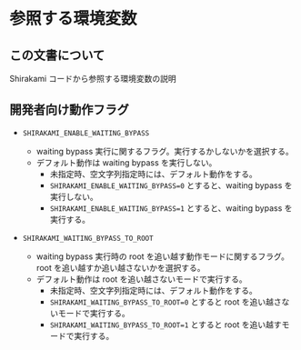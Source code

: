 # 参照する環境変数

## この文書について

Shirakami コードから参照する環境変数の説明

## 開発者向け動作フラグ

* `SHIRAKAMI_ENABLE_WAITING_BYPASS`
  * waiting bypass 実行に関するフラグ。実行するかしないかを選択する。
  * デフォルト動作は waiting bypass を実行しない。
    * 未指定時、空文字列指定時には、デフォルト動作をする。
    * `SHIRAKAMI_ENABLE_WAITING_BYPASS=0` とすると、waiting bypass を実行しない。
    * `SHIRAKAMI_ENABLE_WAITING_BYPASS=1` とすると、waiting bypass を実行する。

* `SHIRAKAMI_WAITING_BYPASS_TO_ROOT`
  * waiting bypass 実行時の root を追い越す動作モードに関するフラグ。root を追い越すか追い越さないかを選択する。
  * デフォルト動作は root を追い越さないモードで実行する。
    * 未指定時、空文字列指定時には、デフォルト動作をする。
    * `SHIRAKAMI_WAITING_BYPASS_TO_ROOT=0` とすると root を追い越さないモードで実行する。
    * `SHIRAKAMI_WAITING_BYPASS_TO_ROOT=1` とすると root を追い越すモードで実行する。
